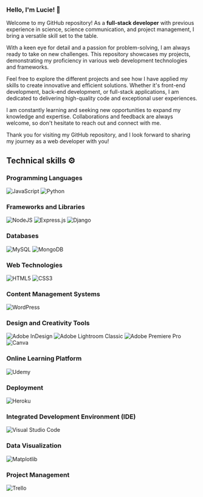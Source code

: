 ### Hello, I'm Lucie! 👋

Welcome to my GitHub repository! As a **full-stack developer** with previous experience in science, science communication, and project management, I bring a versatile skill set to the table. 

With a keen eye for detail and a passion for problem-solving, I am always ready to take on new challenges. This repository showcases my projects, demonstrating my proficiency in various web development technologies and frameworks.

Feel free to explore the different projects and see how I have applied my skills to create innovative and efficient solutions. Whether it's front-end development, back-end development, or full-stack applications, I am dedicated to delivering high-quality code and exceptional user experiences.

I am constantly learning and seeking new opportunities to expand my knowledge and expertise. Collaborations and feedback are always welcome, so don't hesitate to reach out and connect with me.

Thank you for visiting my GitHub repository, and I look forward to sharing my journey as a web developer with you!

## Technical skills ⚙️
### Programming Languages
![JavaScript](https://img.shields.io/badge/javascript-%23323330.svg?style=for-the-badge&logo=javascript&logoColor=%23F7DF1E) ![Python](https://img.shields.io/badge/python-3670A0?style=for-the-badge&logo=python&logoColor=ffdd54)

### Frameworks and Libraries
![NodeJS](https://img.shields.io/badge/node.js-6DA55F?style=for-the-badge&logo=node.js&logoColor=white) ![Express.js](https://img.shields.io/badge/express.js-%23404d59.svg?style=for-the-badge&logo=express&logoColor=%2361DAFB) ![Django](https://img.shields.io/badge/django-%23092E20.svg?style=for-the-badge&logo=django&logoColor=white)

### Databases
![MySQL](https://img.shields.io/badge/mysql-%2300f.svg?style=for-the-badge&logo=mysql&logoColor=white) ![MongoDB](https://img.shields.io/badge/MongoDB-%234ea94b.svg?style=for-the-badge&logo=mongodb&logoColor=white)

### Web Technologies
![HTML5](https://img.shields.io/badge/html5-%23E34F26.svg?style=for-the-badge&logo=html5&logoColor=white)
![CSS3](https://img.shields.io/badge/css3-%231572B6.svg?style=for-the-badge&logo=css3&logoColor=white)

### Content Management Systems
![WordPress](https://img.shields.io/badge/WordPress-%23117AC9.svg?style=for-the-badge&logo=WordPress&logoColor=white)

### Design and Creativity Tools
![Adobe InDesign](https://img.shields.io/badge/Adobe%20InDesign-49021F?style=for-the-badge&logo=adobeindesign&logoColor=white) ![Adobe Lightroom Classic](https://img.shields.io/badge/Adobe%20Lightroom%20Classic-31A8FF.svg?style=for-the-badge&logo=Adobe%20Lightroom%20Classic&logoColor=white) ![Adobe Premiere Pro](https://img.shields.io/badge/Adobe%20Premiere%20Pro-9999FF.svg?style=for-the-badge&logo=Adobe%20Premiere%20Pro&logoColor=white) ![Canva](https://img.shields.io/badge/Canva-%2300C4CC.svg?style=for-the-badge&logo=Canva&logoColor=white)

### Online Learning Platform
![Udemy](https://img.shields.io/badge/Udemy-A435F0?style=for-the-badge&logo=Udemy&logoColor=white)

### Deployment
![Heroku](https://img.shields.io/badge/heroku-%23430098.svg?style=for-the-badge&logo=heroku&logoColor=white)

### Integrated Development Environment (IDE)
![Visual Studio Code](https://img.shields.io/badge/Visual%20Studio%20Code-0078d7.svg?style=for-the-badge&logo=visual-studio-code&logoColor=white)

### Data Visualization
![Matplotlib](https://img.shields.io/badge/Matplotlib-%23ffffff.svg?style=for-the-badge&logo=Matplotlib&logoColor=black)

### Project Management
![Trello](https://img.shields.io/badge/Trello-%23026AA7.svg?style=for-the-badge&logo=Trello&logoColor=white)
<!--
**luciesteigleder/luciesteigleder** is a ✨ _special_ ✨ repository because its `README.md` (this file) appears on your GitHub profile.

Here are some ideas to get you started:

- 🔭 I’m currently working on ...
- 🌱 I’m currently learning ...
- 👯 I’m looking to collaborate on ...
- 🤔 I’m looking for help with ...
- 💬 Ask me about ...
- 📫 How to reach me: ...
- 😄 Pronouns: ...
- ⚡ Fun fact: ...
-->
